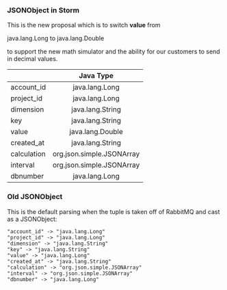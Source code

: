 
### JSONObject in Storm

This is the new proposal which is to switch **value** from

java.lang.Long to java.lang.Double

to support the new math simulator and the ability
for our customers to send in decimal values.

|                 | Java Type                 |
| --------------- |:-------------------------:|
| account_id      | java.lang.Long            |
| project_id      | java.lang.Long            |
| dimension       | java.lang.String          |
| key             | java.lang.String          |
| value           | java.lang.Double          |
| created_at      | java.lang.String          |
| calculation     | org.json.simple.JSONArray |
| interval        | org.json.simple.JSONArray |
| dbnumber        | java.lang.Long            |


### Old JSONObject

This is the default parsing when the tuple is taken off of RabbitMQ and cast as a JSONObject:

```
"account_id" -> "java.lang.Long"
"project_id" -> "java.lang.Long"
"dimension" -> "java.lang.String"
"key" -> "java.lang.String"
"value" -> "java.lang.Long"
"created_at" -> "java.lang.String"
"calculation" -> "org.json.simple.JSONArray"
"interval" -> "org.json.simple.JSONArray"
"dbnumber" -> "java.lang.Long"
```

